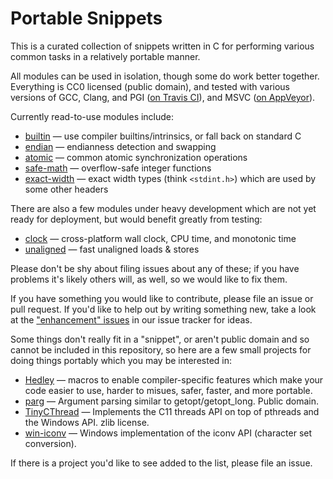 # Portable Snippets

This is a curated collection of snippets written in C for performing
various common tasks in a relatively portable manner.

All modules can be used in isolation, though some do work better
together.  Everything is CC0 licensed (public domain), and tested with
various versions of GCC, Clang, and PGI ([on Travis
CI](https://travis-ci.org/nemequ/portable-snippets)), and MSVC ([on
AppVeyor](https://ci.appveyor.com/project/quixdb/portable-snippets)).

Currently read-to-use modules include:

 * [builtin](https://github.com/nemequ/portable-snippets/tree/master/builtin) —
   use compiler builtins/intrinsics, or fall back on standard C
 * [endian](https://github.com/nemequ/portable-snippets/tree/master/endian) —
   endianness detection and swapping
 * [atomic](https://github.com/nemequ/portable-snippets/tree/master/atomic) —
   common atomic synchronization operations
 * [safe-math](https://github.com/nemequ/portable-snippets/tree/master/safe-math) —
   overflow-safe integer functions
 * [exact-width](https://github.com/nemequ/portable-snippets/tree/master/exact-width) —
   exact width types (think `<stdint.h>`) which are used by some other headers

There are also a few modules under heavy development which are not yet
ready for deployment, but would benefit greatly from testing:

 * [clock](https://github.com/nemequ/portable-snippets/tree/master/clock) —
   cross-platform wall clock, CPU time, and monotonic time
 * [unaligned](https://github.com/nemequ/portable-snippets/tree/master/unaligned) —
   fast unaligned loads & stores

Please don't be shy about filing issues about any of these; if you
have problems it's likely others will, as well, so we would like to
fix them.

If you have something you would like to contribute, please file an
issue or pull request.  If you'd like to help out by writing something
new, take a look at the ["enhancement"
issues](https://github.com/nemequ/portable-snippets/issues?q=is%3Aissue+is%3Aopen+label%3Aenhancement)
in our issue tracker for ideas.

Some things don't really fit in a "snippet", or aren't public domain
and so cannot be included in this repository, so here are a few small
projects for doing things portably which you may be interested in:

 * [Hedley](https://nemequ.github.io/hedley/) — macros to enable
   compiler-specific features which make your code easier to use,
   harder to misues, safer, faster, and more portable.
 * [parg](https://github.com/jibsen/parg) —
   Argument parsing similar to getopt/getopt_long.  Public domain.
 * [TinyCThread](https://tinycthread.github.io/) — Implements the C11
   threads API on top of pthreads and the Windows API.  zlib license.
 * [win-iconv](https://github.com/win-iconv/win-iconv) — Windows
   implementation of the iconv API (character set conversion).

If there is a project you'd like to see added to the list, please file
an issue.
